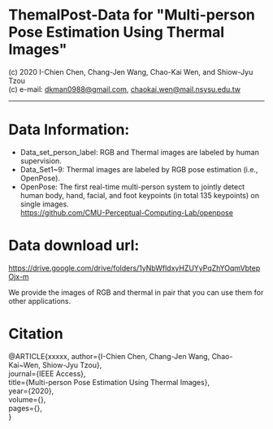 # ThemalPost-Data for "Multi-person Pose Estimation Using Thermal Images"
(c) 2020 I-Chien Chen, Chang-Jen Wang, Chao-Kai Wen, and Shiow-Jyu Tzou\
(c) e-mail: dkman0988@gmail.com, chaokai.wen@mail.nsysu.edu.tw

--------------------------------------------------------------------------------------------------------------------------
# Data Information:
- Data_set_person_label: RGB and Thermal images are labeled by human supervision.
- Data_Set1~9: Thermal images are labeled by RGB pose estimation (i.e., OpenPose).
- OpenPose: The first real-time multi-person system to jointly detect human body, hand, facial, and foot keypoints (in total 135 keypoints) on single images.\
https://github.com/CMU-Perceptual-Computing-Lab/openpose

# Data download url:
https://drive.google.com/drive/folders/1yNbWfldxyHZUYyPqZhYOqmVbtepOjx-m

We provide the images of RGB and thermal in pair that you can use them for other applications.

# Citation
@ARTICLE{xxxxx,
   author={I-Chien Chen, Chang-Jen Wang, Chao-Kai~Wen, Shiow-Jyu Tzou},\
   journal={IEEE Access},\
   title={Multi-person Pose Estimation Using Thermal Images},\
   year={2020},\
   volume={},\
   pages={},\
  }
